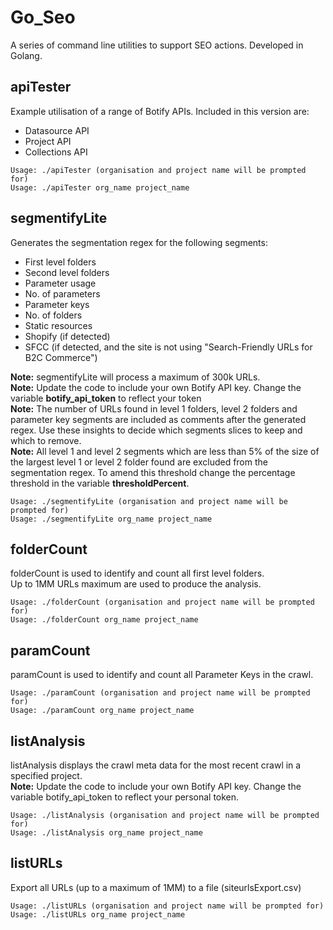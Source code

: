 # Go_Seo
A series of command line utilities to support SEO actions. Developed in Golang.   

## apiTester   
Example utilisation of a range of Botify APIs. Included in this version are: 
- Datasource API
- Project API
- Collections API

```
Usage: ./apiTester (organisation and project name will be prompted for)    
Usage: ./apiTester org_name project_name    
```
  
## segmentifyLite   
Generates the segmentation regex for the following segments: 
- First level folders
- Second level folders
- Parameter usage
- No. of parameters
- Parameter keys
- No. of folders
- Static resources
- Shopify (if detected)
- SFCC (if detected, and the site is not using "Search-Friendly URLs for B2C Commerce")

**Note:** segmentifyLite will process a maximum of 300k URLs.  
**Note:** Update the code to include your own Botify API key. Change the variable **botify_api_token** to reflect your token  
**Note:** The number of URLs found in level 1 folders, level 2 folders and parameter key segments are included as comments after the generated regex. Use these insights to decide which segments slices to keep and which to remove.   
**Note:** All level 1 and level 2 segments which are less than 5% of the size of the largest level 1 or level 2 folder found are excluded from the segmentation regex. To amend this threshold change the percentage threshold in the variable **thresholdPercent**.  
```
Usage: ./segmentifyLite (organisation and project name will be prompted for)    
Usage: ./segmentifyLite org_name project_name    
```

## folderCount
folderCount is used to identify and count all first level folders.  
Up to 1MM URLs maximum are used to produce the analysis.  
```
Usage: ./folderCount (organisation and project name will be prompted for)    
Usage: ./folderCount org_name project_name  
```

## paramCount  
paramCount is used to identify and count all Parameter Keys in the crawl.  
```
Usage: ./paramCount (organisation and project name will be prompted for)    
Usage: ./paramCount org_name project_name  
```

## listAnalysis
listAnalysis displays the crawl meta data for the most recent crawl in a specified project.   
**Note:** Update the code to include your own Botify API key. Change the variable botify_api_token to reflect your personal token. 
```
Usage: ./listAnalysis (organisation and project name will be prompted for)    
Usage: ./listAnalysis org_name project_name
```

## listURLs  
Export all URLs (up to a maximum of 1MM) to a file (siteurlsExport.csv)
```
Usage: ./listURLs (organisation and project name will be prompted for)    
Usage: ./listURLs org_name project_name
```
